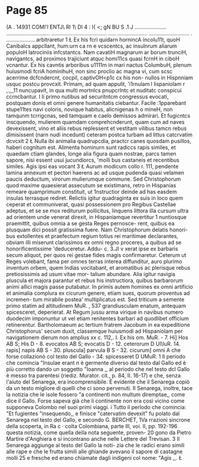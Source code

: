 # Page 85

(A . 14931 COMl\'l ENTJ\ Rl 1\ Dl 4 : I{ <; gN BU S .1 J ..................... ............................. ..................................... ..... .................... ........................... . ................... arbitraretur 1 Ł Ex his fcri quidarn hornincA incolu11t, quoH Canibalcs appcllant, hum:urn ca rn e vcscentcs, ac insulnrum aliarum populoH latrociniis infcstantcs. Nam cavatiH magnarum ar borum trunciH, navigantcs, ad proximos trajiciunt atquc homi11cs quasi fcrnH in ciboH vcnantur. Ex his cavntis arboribus u1111m in mari nactus ColumbuH, plenum huiusmodi fcriA hominihuH, non sinc proclio ac magna vi, cum scsc acerrime dcfcndercnt, cocpil, captivOH<p1c cx his non- nullos in Hispnniam usquc postcu provcxit. Primam, ad quam appulit, 'i1rnulam l lispaniolam r ,.,,,11 nuncupavit, in qua multi mortnlcs pnupcrlntc et nuditatc conspicui ccrncbantur. l Ii primo nutibus ad securitntcm congressus evocati, postquam donis et omni genere humanitatis ciebantur. Facile :1pparebant stupe11tes navi coloris, novique habitus, alicnigenas h o mineH, non tamqunm tcrrigcnas, sed tamquam e caelo demissos admirari. Et fugicntcs inscquendo, mulierem quamdam comprehcnderunt, quam cum ad naves devexissent, vino et aliis rebus replessent et vestitam vilibus tamcn rebus dimisissent (narn nudi incedunt) ceteram postca turbam ad littus catcrvatim dcvcxit 2 Ł Nulla ibi animalia quadrupcdia, practcr canes quosdam pusillos, haberi cognitum est. Alimenta hominurn sunt radiccs rapis similes, et quaedam ctiam glandes, longe alia figura quam nostrae, parcs tamen sapore, nisi essent usui jucundiorcs, 'molli bus castaneis et recentibus similes. Agis ipsi eas vocant 3 Ł Aurum modicum collo r. 111, pendente lamina annexum et pectori haerens ac ad usque pudenda quasi velamen paucis deductum, virorum mulierumque commune. Sed Christophorum quod maxime quaesierat assecutum se existimans, retro in Hispanias remeare quamprimum constituit, ut 1nstructior deinde ad has easdem insulas terrasque rediret. Relictis igitur quadraginta ex suis in loco quem ceperat et communiverat, quasi possessionem pro Regibus Castellae adeptus, et se se mox rediturum pollicitus, linquens littora illa cursum ultra ad orientem unde venerat direxit, in Hispaniamque revertitur 1 nuntiosque praemittit, quibus omnia a se gesta Reges pernosce- rent, quibus ea plusquam dici possit gratissima fuere. Nam Christophorum delatis honori- bus extollentes et praefectum regium totius rei maritimae declarantes, obviam illi miserunt clarissimos ex omni regno proceres, a quibus ad se honorificentissime 'deduceretur. Addu- c. 3.JI v xerat ipse ex barbaris secum aliquot, per quos rei gestae fides magis confirmaretur. Ceterum ut Reges volebant, fama per omnes terras interea diffunditur, auro plurimo inventum orbem, quem Indias vocitabant, et aromatibus ac plerisque rebus pretiosissimis ad usum vitae mor- talium abundare. Alia igitur navigia pluscula et majora parantur et rebus his instructiora, quibus barbarorum animi allici magis passe putabatur. In primis autem homines ex omni artificio et animalia complura ex cicurum genere, etiam sues, quorum proventus ad incremen- tum mirabile postea' multiplicatus est. Sed triticum a semente primo statim ad altitudinem MuR. , 537 grandiusculam enatum, antequam spicesceret, deperierat. At Regum jussu arma virique in navibus numero duodecim imponuntur ut vel etiam renitentes barbari ad quodlibet officium retinerentur. Bartholomaeum ac tertium fratrem Jacobum in ea expeditione Christophorus' secum duxit, classemque huiusmodi ad Hispaniolam per navigationem dierum non amplius xx c. 112,. I. Ex his om. MuR. - 7. Hi] Hos AB S; His D - 8. evocatos AB S; evocatis D - 12. ceterorum D Ul\luR. 14. rapis] napis AB S - 30. pluscula] parvula B S - 32. cicurum] omni A che forse collazionò col testo del Gallo - 34. spicesseret D UMuR. 1 Il periodo che comincia "Insulae erant n è germente diverso dal testo dal Gallo ed è più corretto dando un soggetto "Ioanna ,, al periodo che nel testo dcl Gallo è messo tra parentesi (riediz. Murator. cit., p. 84, II. 16-17) e che, senza l'aiuto del Senarega, era incomprensibile. È evidente che il Senarega copiò da un testo migliore di quelli che ci sono pervenuti. II Senarega, inoltre, tace la notizia che le isole fossero "a continenti non multum diremptae,, come dice il Gallo. Forse sapeva già che li continente non era così vicino come supponeva Colombo nel suoi primi viaggi. i Tutto il perlodo che comincia: "Et fugientes "insequendo,, e finisce "catervatim devexit" fu polato dal Senarega nel testo del Gallo, e secondo G. BERCHET, 1Va rrazioni sincrone della scoperta, in Ra c · colta Colombiana, parte III, voi. II, pp. 192-196 questa notizia, come quella della nota seguente, proven- 20 gono da Pietro Martire d'Anghiera e si incontrano anche nelle Lettere del Trevisan. 3 Il Senarega aggiunge al testo del Gallo la noti- zia che le radici erano simili alle rape e che le frutta simili alle ghiande avevano il sapore di castagne molli 25 e fresche ed erano chiamate dagli indigeni col nome: "Agis ,,. Ł